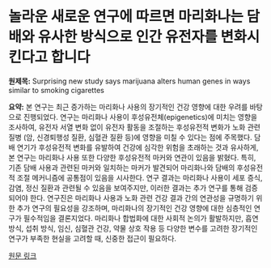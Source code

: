 # 놀라운 새로운 연구에 따르면 마리화나는 담배와 유사한 방식으로 인간 유전자를 변화시킨다고 합니다

**원제목:** Surprising new study says marijuana alters human genes in ways similar to smoking cigarettes

**요약:** 본 연구는 최근 증가하는 마리화나 사용의 장기적인 건강 영향에 대한 우려를 바탕으로 진행되었다.  연구는 마리화나 사용이 후성유전체(epigenetics)에 미치는 영향을 조사하여, 유전자 서열 변화 없이 유전자 활동을 조절하는 후성유전적 변화가 노화 관련 질병 (암, 신경퇴행성 질환, 심혈관 질환 등)에 영향을 미칠 수 있다는 점에 주목했다. 담배 연기가 후성유전적 변화를 유발하여 건강에 심각한 위험을 초래하는 것과 유사하게,  본 연구는 마리화나 사용 또한 다양한 후성유전적 마커와 연관이 있음을 밝혔다. 특히, 기존 담배 사용과 관련된 마커와 일치하는 마커가 발견되어 마리화나와 담배의 후성유전적 조절 메커니즘에 공통점이 있음을 시사한다.  연구 결과는 마리화나 사용이 세포 증식, 감염, 정신 질환과 관련될 수 있음을 보여주지만, 이러한 결과는 추가 연구를 통해 검증되어야 한다.  연구진은 마리화나 사용과 노화 관련 건강 결과 간의 연관성을 규명하기 위한 추가 연구의 필요성을 강조하며, 마리화나의 장기적인 건강 영향에 대한 심층적인 연구가 필수적임을 결론지었다.  마리화나 합법화에 대한 사회적 논의가 활발하지만,  흡연 방식, 섭취 방식, 임신, 심혈관 건강, 약물 상호 작용 등 다양한 변수를 고려한 장기적인 연구가 부족한 현실을 고려할 때,  신중한 접근이 필요하다.

[원문 링크](https://www.good.is/shocking-new-study-claims-marijuana-affects-aging-in-some-of-the-same-ways-as-smoking-cigarettes)
